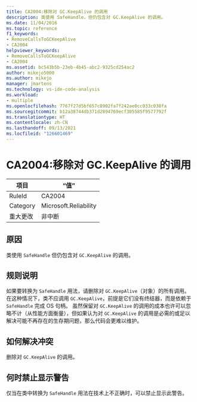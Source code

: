 ```yaml
---
title: CA2004:移除对 GC.KeepAlive 的调用
description: 类使用 SafeHandle，但仍包含对 GC.KeepAlive 的调用。
ms.date: 11/04/2016
ms.topic: reference
f1_keywords:
- RemoveCallsToGCKeepAlive
- CA2004
helpviewer_keywords:
- RemoveCallsToGCKeepAlive
- CA2004
ms.assetid: bc543b5b-23eb-4b45-abc2-9325cd254ac2
author: mikejo5000
ms.author: mikejo
manager: jmartens
ms.technology: vs-ide-code-analysis
ms.workload:
- multiple
ms.openlocfilehash: 7767f27d5bf657c8902fa7f242ae0cc033c038fa
ms.sourcegitcommit: b12a38744db371d2894769ecf305585f9577792f
ms.translationtype: HT
ms.contentlocale: zh-CN
ms.lasthandoff: 09/13/2021
ms.locfileid: "126601469"
---
```

# <a name="ca2004-remove-calls-to-gckeepalive"></a>CA2004:移除对 GC.KeepAlive 的调用

|项目|“值”|
|-|-|
|RuleId|CA2004|
|Category|Microsoft.Reliability|
|重大更改|非中断|

## <a name="cause"></a>原因
类使用 `SafeHandle` 但仍包含对 `GC.KeepAlive` 的调用。

## <a name="rule-description"></a>规则说明
如果要转换为 `SafeHandle` 用法，请删除对 `GC.KeepAlive`（对象）的所有调用。 在这种情况下，类不应调用 `GC.KeepAlive`，前提是它们没有终结器，而是依赖于 `SafeHandle` 完成 OS 句柄。  虽然保留对 `GC.KeepAlive` 的调用的成本也许可以忽略不计（从性能方面衡量），但如果认为对 `GC.KeepAlive` 的调用是必需的或足以解决可能不再存在的生存期问题，那么代码会更难以维护。

## <a name="how-to-fix-violations"></a>如何解决冲突
删除对 `GC.KeepAlive` 的调用。

## <a name="when-to-suppress-warnings"></a>何时禁止显示警告
仅当在类中转换为 `SafeHandle` 用法在技术上不正确时，可以禁止显示此警告。
